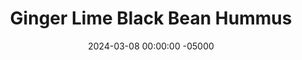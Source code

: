 ---
layout: post
title:  "Ginger Lime Black Bean Hummus"
date:   2024-03-08 00:00:00 -05000
categories: 
- Recipes
- Sauces, etc.
permalink: /recipes/ginger-hummus
image: /assets/Food/Spreads, Sauces, Toppings/Ginger Hummus/ginger-hummus-cover.jpg
ing: gingerhummus-ing
facts: gingerhummus-facts
Prep: 10
Rest: 
Cook: 
Source1: https://www.acouplecooks.com/ginger-lime-hummus/#tasty-recipes-18368-jump-target
Source2: 
tags: 
- asian
- sesame oil
- black bean
- garbanzo bean
- chickpea
- pinto bean
- kidney bean
- lime juice
- fresh ginger
- minced ginger
- ginger
- soy sauce
- blend
- dip
- spread
- dressing
Description: This Asian inspired hummus came about after making the Ginger Wellness Shots, and I had a ton of fresh ginger left over. I've taken my original <a href="hummus">Lemony Taco Inspired Hummus</a> recipe, and used black beans, ginger, and lime juice in place of the regular chickpeas, garlic, and lemon juice. The addition of the soy sauce and sesame oil takes it to another level. This recipe also contains no garlic or onion for those who are sensitive to it, and it only has 5 ingredients!. Each serving is about 2 tbsp, or 31 g
Instructions: 
- Using a strainer, drain and rinse your can of beans. Here, I used a 15.5 oz can of black beans, but chickpeas or any other beans would be perfect here too<br><br>

- Add all ingredients to a food processor, and blend until super smooth. Make sure there are no small bits of bean skin there, so keep blending until you have a totally homogenous spread<br><br>
- <center><img src="/assets/Food/Spreads, Sauces, Toppings/Ginger Hummus/ginger-hummus-2.jpg" alt="" class="instruction-image"></center><br>

- Transfer to an airtight container, and store in the fridge. Use as a dip, spread, or dressing
---